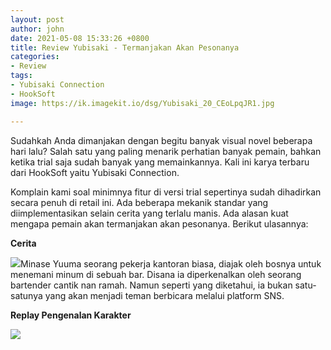 ```yaml
---
layout: post
author: john
date: 2021-05-08 15:33:26 +0800
title: Review Yubisaki - Termanjakan Akan Pesonanya
categories:
- Review
tags:
- Yubisaki Connection
- HookSoft
image: https://ik.imagekit.io/dsg/Yubisaki_20_CEoLpqJR1.jpg

---
```

Sudahkah Anda dimanjakan dengan begitu banyak visual novel beberapa hari lalu? Salah satu yang paling menarik perhatian banyak pemain, bahkan ketika trial saja sudah banyak yang memainkannya. Kali ini karya terbaru dari HookSoft yaitu Yubisaki Connection.

Komplain kami soal minimnya fitur di versi trial sepertinya sudah dihadirkan secara penuh di retail ini. Ada beberapa mekanik standar yang diimplementasikan selain cerita yang terlalu manis. Ada alasan kuat mengapa pemain akan termanjakan akan pesonanya. Berikut ulasannya:

**Cerita**

![](https://ik.imagekit.io/dsg/Yubisaki_8_7E4KykoDW.jpg)Minase Yuuma seorang pekerja kantoran biasa, diajak oleh bosnya untuk menemani minum di sebuah bar. Disana ia diperkenalkan oleh seorang bartender cantik nan ramah. Namun seperti yang diketahui, ia bukan satu-satunya yang akan menjadi teman berbicara melalui platform SNS.

**Replay Pengenalan Karakter**

  
![](https://ik.imagekit.io/dsg/Yubisaki_12_3bGrWzBgp.jpg)
